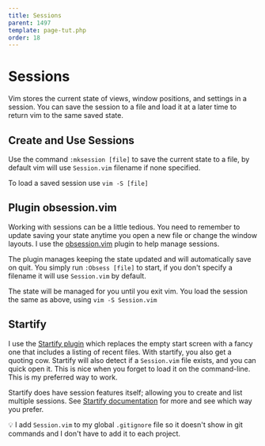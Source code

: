```yaml
---
title: Sessions
parent: 1497
template: page-tut.php
order: 18
---
```


# Sessions

Vim stores the current state of views, window positions, and settings in a session. You can save the session to a file and load it at a later time to return vim to the same saved state.

## Create and Use Sessions

Use the command `:mksession [file]` to save the current state to a file, by default vim will use `Session.vim` filename if none specified.

To load a saved session use `vim -S [file]`

## Plugin obsession.vim

Working with sessions can be a little tedious. You need to remember to update saving your state anytime you open a new file or change the window layouts. I use the [obsession.vim](https://github.com/tpope/vim-obsession) plugin to help manage sessions.

The plugin manages keeping the state updated and will automatically save on quit. You simply run `:Obsess [file]` to start, if you don't specify a filename it will use `Session.vim` by default.

The state will be managed for you until you exit vim. You load the session the same as above, using `vim -S Session.vim`

## Startify

I use the [Startify plugin](https://github.com/mhinz/vim-startify) which replaces the empty start screen with a fancy one that includes a listing of recent files.  <span class="sidenote">With startify, you also get a quoting cow.</span> Startify will also detect if a `Session.vim` file exists, and you can quick open it. This is nice when you forget to load it on the command-line. This is my preferred way to work.


Startify does have session features itself; allowing you to create and list multiple sessions. See [Startify documentation](https://github.com/mhinz/vim-startify/wiki/Plugin-features-in-detail#easy-session-handling) for more and see which way you prefer.


<span class="tip">💡</span> I add `Session.vim` to my global `.gitignore` file so it doesn't show in git commands and I don't have to add it to each project.
